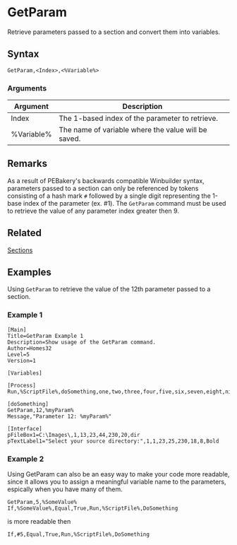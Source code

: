 # GetParam

Retrieve parameters passed to a section and convert them into variables.

## Syntax

```pebakery
GetParam,<Index>,<%Variable%>
```

### Arguments

| Argument | Description |
| --- | --- |
| Index | The 1-based index of the parameter to retrieve. |
| %Variable% | The name of variable where the value will be saved. |

## Remarks

As a result of PEBakery's backwards compatible Winbuilder syntax, parameters passed to a section can only be referenced by tokens consisting of a hash mark `#` followed by a single digit representing the 1-base index of the parameter (ex. #1). The `GetParam` command must be used to retrieve the value of any parameter index greater then 9.

## Related

[Sections](/LangRef/Sections.md)

## Examples

Using `GetParam` to retrieve the value of the 12th parameter passed to a section.

### Example 1

```pebakery
[Main]
Title=GetParam Example 1
Description=Show usage of the GetParam command.
Author=Homes32
Level=5
Version=1

[Variables]

[Process]
Run,%ScriptFile%,doSomething,one,two,three,four,five,six,seven,eight,nine,ten,eleven,twelve

[doSomething]
GetParam,12,%myParam%
Message,"Parameter 12: %myParam%"

[Interface]
pFileBox1=C:\Images\,1,13,23,44,230,20,dir
pTextLabel1="Select your source directory:",1,1,23,25,230,18,8,Bold
```

### Example 2

Using GetParam can also be an easy way to make your code more readable, since it allows you to assign a meaningful variable name to the parameters, espically when you have many of them.

```
GetParam,5,%SomeValue%
If,%SomeValue%,Equal,True,Run,%ScriptFile%,DoSomething
````

is more readable then

`If,#5,Equal,True,Run,%ScriptFile%,DoSomething`